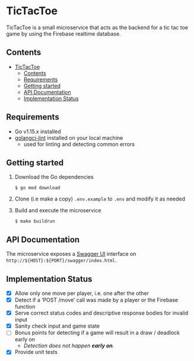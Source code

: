 # TicTacToe

TicTacToe is a small microservice that acts as the backend for a tic tac toe game by using the Firebase realtime database.

## Contents
- [TicTacToe](#tictactoe)
  - [Contents](#contents)
  - [Requirements](#requirements)
  - [Getting started](#getting-started)
  - [API Documentation](#api-documentation)
  - [Implementation Status](#implementation-status)

## Requirements

- Go v1.15.x installed
- [golangci-lint](https://github.com/golangci/golangci-lint) installed on your local machine
  - used for linting and detecting common errors

## Getting started

1. Download the Go dependencies
  
    ```console
    $ go mod download
    ```
2. Clone (i.e make a copy) `.env.example` to `.env` and modify it as needed  
3. Build and execute the microservice

    ```console
    $ make buildrun
    ```

## API Documentation

The microservice exposes a [Swagger UI](https://swagger.io/tools/swagger-ui/) interface on `http://${HOST}:${PORT}/swagger/index.html`.

## Implementation Status
- [x] Allow only one move per player, i.e. one after the other
- [x] Detect if a ‘POST /move’ call was made by a player or the Firebase function
- [x] Serve correct status codes and descriptive response bodies for invalid input
- [x] Sanity check input and game state
- [ ] Bonus points for detecting if a game will result in a draw / deadlock early on
  - *Detection does not happen **early on**.*
- [x] Provide unit tests